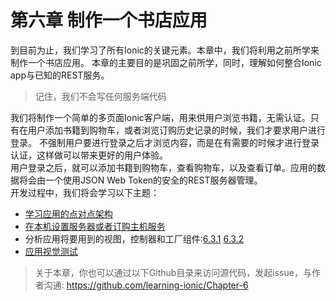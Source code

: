 # 第六章 制作一个书店应用
  

到目前为止，我们学习了所有Ionic的关键元素。本章中，我们将利用之前所学来制作一个书店应用。
本章的主要目的是巩固之前所学，同时，理解如何整合Ionic app与已知的REST服务。  
> 记住，我们不会写任何服务端代码

我们将制作一个简单的多页面Ionic客户端，用来供用户浏览书籍，无需认证。只有在用户添加书籍到购物车，或者浏览订购历史记录的时候，我们才要求用户进行登录。
不强制用户要进行登录之后才浏览内容，而是在有需要的时候才进行登录认证，这样做可以带来更好的用户体验。  
用户登录之后，就可以添加书籍到购物车，查看购物车，以及查看订单。应用的数据将会由一个使用JSON Web Token的安全的REST服务器管理。  
开发过程中，我们将会学习以下主题：
* [学习应用的点对点架构](61-理解端对端应用架构.md)
* [在本机设置服务器或者订购主机服务](62-在本机设置服务器.md)
* 分析应用将要用到的视图，控制器和工厂组件:[6.3.1](63-分析需要用到的组件) [6.3.2](632-分析需要用到的组件)
* [应用视觉测试](64-测试.md)

  
> 关于本章，你也可以通过以下Github目录来访问源代码，发起issue，与作者沟通:
https://github.com/learning-ionic/Chapter-6